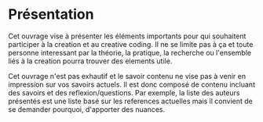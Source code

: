 # Présentation
  
Cet ouvrage vise à présenter les éléments importants pour qui souhaitent participer à la creation et au creative coding.
Il ne se limite pas à ça et toute personne interessant par la théorie, la pratique, la recherche ou l'ensemble liés à la creation pourra trouver des elements utile.

Cet ouvrage n'est pas exhautif et le savoir contenu ne vise pas à venir en impression sur vos savoirs actuels.
Il est donc composé de contenu incluant des savoirs et des reflexion/questions.
Par exemple, la liste des auteurs présentés est une liste basé sur les references actuelles mais il convient de se demander pourquoi, d'apporter des nuances.